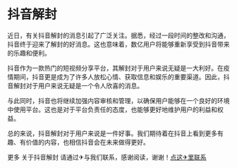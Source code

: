 # 抖音解封

近日，有关抖音解封的消息引起了广泛关注。据悉，经过一段时间的整改和沟通，抖音终于迎来了解封的好消息。这也意味着，数亿用户将能够重新享受到抖音带来的乐趣和便利。

抖音作为一款热门的短视频分享平台，其解封对于用户来说无疑是一大利好。在疫情期间，抖音更是成为了许多人放松心情、获取信息和娱乐的重要渠道。因此，抖音解封对于用户来说无疑是一个令人欣喜的消息。

与此同时，抖音也将继续加强内容审核和管理，以确保用户能够在一个良好的环境中使用平台。这也是对于平台负责任的态度，也能够更好地维护用户的利益和权益。

总的来说，抖音解封对于用户来说是一件好事。我们期待着在抖音上看到更多有趣、有价值的内容，也相信抖音会在未来做得更好。

更多 关于抖音解封 请通过✈与我们联系，感谢阅读，谢谢！[点这✈里联系](https://acc.k02.cc)